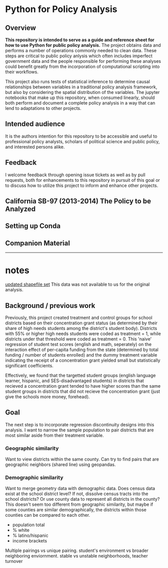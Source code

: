 # Python for Policy Analysis

## Overview

**This repository is intended to serve as a guide and reference sheet for how to use Python for public policy analysis.** The project obtains data and performs a number of operations commonly needed to clean data. These steps are critical to public policy anlysis which often includes imperfect government data and the people responsible for performing these analyses could benefit greatly from the incorporation of computational scripting into their workflows.  

This project also runs tests of statistical inference to determine causal relationships between variables in a traditional policy analysis framework, but also by considering the spatial distribution of the variables. The jupyter notebooks that make up this repository, when consumed linearly, should both perform and document a complete policy analysis in a way that can lend to adaptations to other projects.

##  Intended audience
It is the authors intention for this repository to be accessible and useful to professional policy analysts, scholars of political science and public policy, and interested persons alike. 

## Feedback
I welcome feedback through opening issue tickets as well as by pull requests, both for enhancements to this repository in pursuit of this goal or to discuss how to utilize this project to inform and enhance other projects. 

## California SB-97 (2013-2014) The Policy to be Analyzed
<!-- summary of LCFF -->

## Setting up Conda
<!-- have fun writing this LOL -->

## Companion Material
<!-- maybe a twitch stream/youtube cut tutorial -->
___


# notes
[updated shapefile set](https://gis.data.ca.gov/datasets/e9476c422f0842a7a38652aaf4c7597c_0?geometry=-174.879%2C31.049%2C-63.126%2C43.258) This data was not available to us for the original analysis.

## Background / previous work
Previously, this project created treatment and control groups for school districts based on their concentration grant status (as determined by their share of high needs students among the district's student body). Districts with 55% or higher high needs students were coded as treatment = 1, while districts under that threshold were coded as treatment = 0. This 'naive' regression of student test scores (english and math, seperately) on the interaction effect of per-capita funding from the state (determined by total funding / number of students enrolled) and the dummy treatment variable indicating the receipt of a concentration grant yielded small but statistically significant coefficients. 

Effectively, we found that the targetted student groups (english language learner, hispanic, and SES-disadvantaged students) in districts that recieved a concentration grant tended to have higher scores than the same student groups in districts that did not recieve the concentration grant (just give the schools more money, forehead).

## Goal
The next step is to incorporate regression discontinuity designs into this analysis. I want to narrow the sample population to pair districts that are most similar aside from their treatment variable. 

### Geographic similarity
Want to view districts within the same county. Can try to find pairs that are geographic neighbors (shared line) using geopandas.

### Demographic similarity
Want to merge geometry data with demographic data. Does census data exist at the school district level? If not, dissolve census tracts into the school districts? Or use county data to represent all districts in the county? This doesn't seem too different from geographic similarity, but maybe if some counties are similar demographically, the districts within those counties can be compared to each other.
- population total
- % white
- % latino/hispanic
- income brackets


Multiple pairings vs unique pairing.
student's environment vs broader neighboring enviornment.
stable vs unstable neighborhoods, teacher turnover
